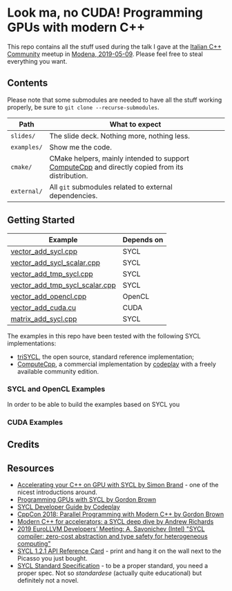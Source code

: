 # Look ma, no CUDA! Programming GPUs with modern C++

This repo contains all the stuff used during the talk I gave at the
[Italian C++ Community](https://www.italiancpp.org/) meetup in 
[Modena, 2019-05-09](https://www.italiancpp.org/event/meetup-maggio2019/).
Please feel free to steal everything you want.

## Contents

Please note that some submodules are needed to have all the stuff working properly, be
sure to `git clone --recurse-submodules`.

| Path        | What to expect |
| ----------- | ------------------------------------------- |
| `slides/`   | The slide deck. Nothing more, nothing less. |
| `examples/` | Show me the code. |
| `cmake/`    | CMake helpers, mainly intended to support [ComputeCpp](https://www.codeplay.com/products/computesuite/computecpp) and directly copied from its distribution. |
| `external/` | All `git` submodules related to external dependencies. |

## Getting Started

| Example | Depends on |
| ------- | ---------- |
| [vector_add_sycl.cpp](examples/vector_add_sycl.cpp) | SYCL |
| [vector_add_sycl_scalar.cpp](examples/vector_add_sycl_scalar.cpp) | SYCL |
| [vector_add_tmp_sycl.cpp](examples/vector_add_tmp_sycl.cpp) | SYCL |
| [vector_add_tmp_sycl_scalar.cpp](examples/vector_add_tmp_sycl_scalar.cpp)| SYCL |
| [vector_add_opencl.cpp](examples/vector_add_opencl.cpp)| OpenCL |
| [vector_add_cuda.cu](examples/vector_add_cuda.cu) | CUDA |
| [matrix_add_sycl.cpp](examples/matrix_add_sycl.cpp)| SYCL |

The examples in this repo have been tested with the following SYCL implementations:

 * [triSYCL](https://github.com/triSYCL/triSYCL), the open source, standard reference implementation;
 * [ComputeCpp](https://www.codeplay.com/products/computesuite/computecpp), a commercial implementation by [codeplay](https://www.codeplay.com/) with a freely available community edition.

### SYCL and OpenCL Examples

In order to be able to build the examples based on SYCL you

### CUDA Examples

## Credits

## Resources

* [Accelerating your C++ on GPU with SYCL by Simon Brand](https://blog.tartanllama.xyz/sycl/) - one of the nicest introductions around.
* [Programming GPUs with SYCL by Gordon Brown](http://cppedinburgh.uk/slides/201607-sycl.pdf)
* [SYCL Developer Guide by Codeplay](https://developer.codeplay.com/products/computecpp/ce/guides/sycl-guide?)
* [CppCon 2018: Parallel Programming with Modern C++ by Gordon Brown](https://github.com/AerialMantis/cppcon2018-parallelism-class)
* [Modern C++ for accelerators: a SYCL deep dive by Andrew Richards](https://www.khronos.org/assets/uploads/developers/library/2018-evs/EVS2018_09_Modern_Cpp_for_accelerators_andrew.pdf)
* [2019 EuroLLVM Developers’ Meeting: A. Savonichev (Intel) "SYCL compiler: zero-cost abstraction and type safety for heterogeneous computing"](https://youtu.be/rfg19iODkhI)
* [SYCL 1.2.1 API Reference Card](https://www.khronos.org/files/sycl/sycl-12-reference-card.pdf) - print and hang it on the wall next to the Picasso you just bought.
* [SYCL Standard Specification](https://www.khronos.org/registry/SYCL/) - to be a proper standard, you need a proper spec. Not so *standardese* (actually quite educational) but definitely not a novel.
